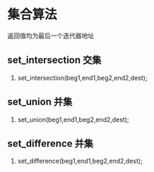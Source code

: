 # 集合算法
返回值均为最后一个迭代器地址
## set_intersection  交集
1. set_intersection(beg1,end1,beg2,end2,dest);

## set_union  并集
1. set_union(beg1,end1,beg2,end2,dest);

## set_difference 并集
1. set_difference(beg1,end1,beg2,end2,dest);